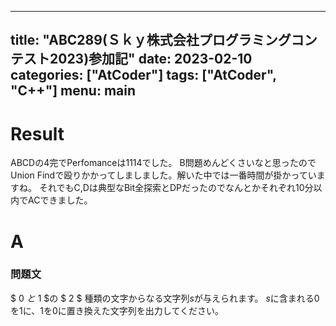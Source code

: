 <script type="text/x-mathjax-config">MathJax.Hub.Config({tex2jax:{inlineMath:[['\$','\$'],['\\(','\\)']],processEscapes:true},CommonHTML: {matchFontHeight:false}});</script>
<script type="text/javascript" async src="https://cdnjs.cloudflare.com/ajax/libs/mathjax/2.7.1/MathJax.js?config=TeX-MML-AM_CHTML"></script>
---
title: "ABC289(Ｓｋｙ株式会社プログラミングコンテスト2023)参加記"
date: 2023-02-10
categories: ["AtCoder"]
tags: ["AtCoder", "C++"]
menu: main
---

# Result
ABCDの4完でPerfomanceは1114でした。
B問題めんどくさいなと思ったのでUnion Findで殴りかかってしましました。解いた中では一番時間が掛かっていますね。
それでもC,Dは典型なBit全探索とDPだったのでなんとかそれぞれ10分以内でACできました。

# A 
### 問題文
$ 0 $と$ 1 $の $ 2 $ 種類の文字からなる文字列$s$が与えられます。 
$s$に含まれる$0$を$1$に、$1$を$0$に置き換えた文字列を出力してください。